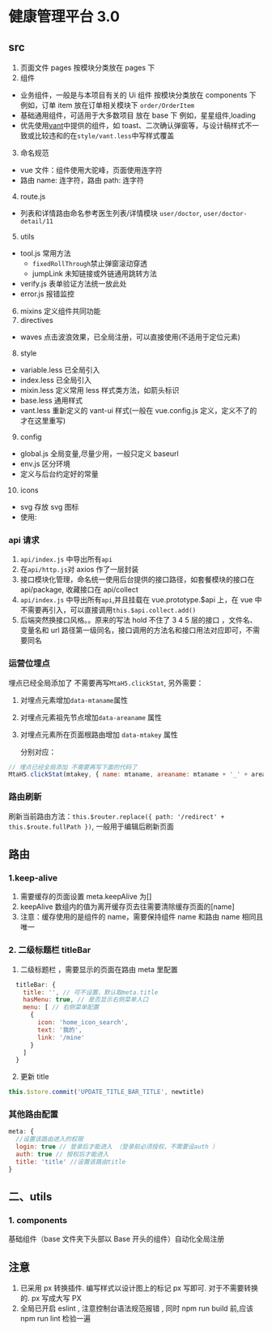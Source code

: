 # 健康管理平台 3.0

## src

1. 页面文件 pages
   按模块分类放在 pages 下
2. 组件

- 业务组件，一般是与本项目有关的 Ui 组件 按模块分类放在 components 下 例如，订单 item 放在订单相关模块下 `order/OrderItem`
- 基础通用组件，可适用于大多数项目 放在 base 下 例如，星星组件,loading
- 优先使用[vant](https://youzan.github.io/vant/#/zh-CN/intro)中提供的组件，如 toast、二次确认弹窗等，与设计稿样式不一致或比较违和的在`style/vant.less`中写样式覆盖

3. 命名规范

- vue 文件：组件使用大驼峰，页面使用连字符
- 路由 name: 连字符，路由 path: 连字符

4. route.js

- 列表和详情路由命名参考医生列表/详情模块 `user/doctor`, `user/doctor-detail/11`

5. utils

- tool.js 常用方法
  - `fixedRollThrough`禁止弹窗滚动穿透
  - jumpLink 未知链接或外链通用跳转方法
- verify.js 表单验证方法统一放此处
- error.js 报错监控

6. mixins 定义组件共同功能
7. directives

- waves 点击波浪效果，已全局注册，可以直接使用(不适用于定位元素)

8. style

- variable.less 已全局引入
- index.less 已全局引入
- mixin.less 定义常用 less 样式类方法，如箭头标识
- base.less 通用样式
- vant.less 重新定义的 vant-ui 样式(一般在 vue.config.js 定义，定义不了的才在这里重写)

9. config

- global.js 全局变量,尽量少用，一般只定义 baseurl
- env.js 区分环境
- 定义与后台约定好的常量

10. icons

- svg 存放 svg 图标
- 使用: <svg-icon icon-class="svg文件名" class-name="svg样式class">

### api 请求

1. `api/index.js` 中导出所有`api`
2. 在`api/http.js`对 axios 作了一层封装
3. 接口模块化管理，命名统一使用后台提供的接口路径，如套餐模块的接口在 api/package, 收藏接口在 api/collect
4. `api/index.js` 中导出所有`api`,并且挂载在 vue.prototype.\$api 上，在 vue 中不需要再引入，可以直接调用`this.$api.collect.add()`
5. 后端突然换接口风格。。原来的写法 hold 不住了 3 4 5 层的接口 ，文件名、变量名和 url 路径第一级同名，接口调用的方法名和接口用法对应即可，不需要同名

### 运营位埋点
埋点已经全局添加了 不需要再写`MtaH5.clickStat`, 另外需要：
1. 对埋点元素增加`data-mtaname`属性
2. 对埋点元素祖先节点增加`data-areaname` 属性
3. 对埋点元素所在页面根路由增加 `data-mtakey` 属性

   分别对应：
```js
// 埋点已经全局添加 不需要再写下面的代码了
MtaH5.clickStat(mtakey, { name: mtaname, areaname: mtaname + '_' + areaname })
```

### 路由刷新

刷新当前路由方法：`this.$router.replace({ path: '/redirect' + this.$route.fullPath })`, 一般用于编辑后刷新页面

## 路由

### 1.keep-alive

1. 需要缓存的页面设置 meta.keepAlive 为[]
2. keepAlive 数组内的值为离开缓存页去往需要清除缓存页面的[name]
3. 注意：缓存使用的是组件的 name，需要保持组件 name 和路由 name 相同且唯一

### 2. 二级标题栏 titleBar

1. 二级标题栏 ，需要显示的页面在路由 meta 里配置

```js
  titleBar: {
    title: '', // 可不设置，默认取meta.title
    hasMenu: true, // 是否显示右侧菜单入口
    menu: [ // 右侧菜单配置
      {
        icon: 'home_icon_search',
        text: '我的',
        link: '/mine'
      }
    ]
  }
```

2. 更新 title

```js
this.$store.commit('UPDATE_TITLE_BAR_TITLE', newtitle)
```

### 其他路由配置

```js
meta: {
  //设置该路由进入的权限
  login: true // 登录后才能进入 （登录前必须授权，不需要设auth ）
  auth: true // 授权后才能进入
  title: 'title' //设置该路由title
}
```

## 二、utils

### 1. components

基础组件（base 文件夹下头部以 Base 开头的组件）自动化全局注册

## 注意

1. 已采用 px 转换插件. 编写样式以设计图上的标记 px 写即可. 对于不需要转换的. px 写成大写 PX
2. 全局已开启 eslint , 注意控制台语法规范报错 , 同时 npm run build 前,应该 npm run lint 检验一遍
